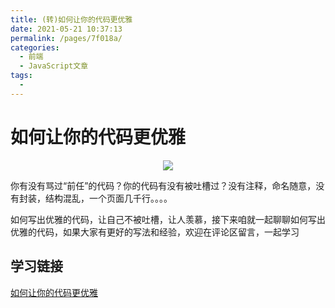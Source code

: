 ```yaml
---
title: (转)如何让你的代码更优雅
date: 2021-05-21 10:37:13
permalink: /pages/7f018a/
categories: 
  - 前端
  - JavaScript文章
tags: 
  - 
---
```

# 如何让你的代码更优雅

<p align="center">
  <img src="https://cdn.jsdelivr.net/gh/whf605319646/image_store/assets/blog/52960b3484694952bf68ed6b1b69fe86.png">
</p>

你有没有骂过“前任”的代码？你的代码有没有被吐槽过？没有注释，命名随意，没有封装，结构混乱，一个页面几千行。。。。

如何写出优雅的代码，让自己不被吐槽，让人羡慕，接下来咱就一起聊聊如何写出优雅的代码，如果大家有更好的写法和经验，欢迎在评论区留言，一起学习

<!-- more -->

## 学习链接
[如何让你的代码更优雅](https://juejin.cn/post/6962347960340316173)